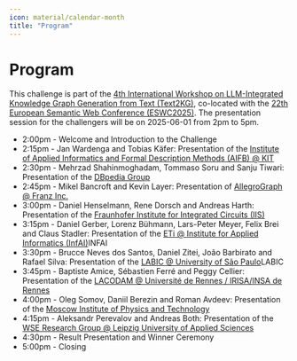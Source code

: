 ```yaml
---
icon: material/calendar-month
title: "Program"
---
```

<!-- markdownlint-disable MD012 MD013 MD024 MD033 -->
# Program

This challenge is part of the [4th International Workshop on LLM-Integrated Knowledge Graph Generation from Text (Text2KG)](https://aiisc.ai/text2kg2025), co-located with the [22th European Semantic Web Conference (ESWC2025)](https://2025.eswc-conferences.org/).
The presentation session for the challengers will be on 2025-06-01 from 2pm to 5pm.

- 2:00pm - Welcome and Introduction to the Challenge
- 2:15pm - Jan Wardenga and Tobias Käfer: Presentation of the [Institute of Applied Informatics and Formal Description Methods (AIFB) @ KIT](https://www.aifb.kit.edu/english/index.php)
- 2:30pm - Mehrzad Shahinmoghadam, Tommaso Soru and Sanju Tiwari: Presentation of the [DBpedia Group](https://www.dbpedia.org/)
- 2:45pm - Mikel Bancroft and Kevin Layer: Presentation of [AllegroGraph @ Franz Inc.](https://franz.com/)
- 3:00pm - Daniel Henselmann, Rene Dorsch and Andreas Harth: Presentation of the [Fraunhofer Institute for Integrated Circuits (IIS)](https://www.iis.fraunhofer.de/en.html)
- 3:15pm - Daniel Gerber, Lorenz Bühmann, Lars-Peter Meyer, Felix Brei and Claus Stadler: Presentation of the [ETi @ Institute for Applied Informatics (InfAI)](https://cc-eti.org/)INFAI
- 3:30pm - Brucce Neves dos Santos, Daniel Zitei, João Barbirato and Rafael Silva: Presentation of the [LABIC @ University of São Paulo](https://labic.icmc.usp.br/)LABIC
- 3:45pm - Baptiste Amice, Sébastien Ferré and Peggy Cellier: Presentation of the [LACODAM @ Université de Rennes / IRISA/INSA de Rennes](https://team.inria.fr/lacodam/)
- 4:00pm - Oleg Somov, Daniil Berezin and Roman Avdeev: Presentation of the [Moscow Institute of Physics and Technology](https://old.mipt.ru/english/)
- 4:15pm - Aleksandr Perevalov and Andreas Both: Presentation of the [WSE Research Group @ Leipzig University of Applied Sciences](https://github.com/WSE-research)
- 4:30pm - Result Presentation and Winner Ceremony
- 5:00pm - Closing

